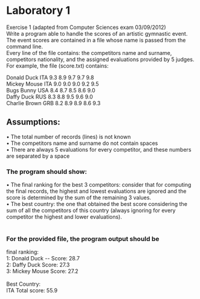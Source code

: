 # Laboratory 1
Exercise 1 (adapted from Computer Sciences exam 03/09/2012) <br>
Write a program able to handle the scores of an artistic gymnastic event. The event scores are contained in a file whose name is passed from the command line.<br>Every line of the file contains: the competitors name and surname, competitors nationality, and the assigned evaluations provided by 5 judges.<br>
For example, the file (score.txt) contains:

Donald Duck ITA 9.3 8.9 9.7 9.7 9.8<br>
Mickey Mouse ITA 9.0 9.0 9.0 9.2 9.5<br>
Bugs Bunny USA 8.4 8.7 8.5 8.6 9.0<br>
Daffy Duck RUS 8.3 8.8 9.5 9.6 9.0<br>
Charlie Brown GRB 8.2 8.9 8.9 8.6 9.3<br>

## Assumptions:
• The total number of records (lines) is not known <br>
• The competitors name and surname do not contain spaces <br>
• There are always 5 evaluations for every competitor, and these numbers are separated by a space <br>

### The program should show: <br>
• The final ranking for the best 3 competitors: consider that for computing the final records, the highest and lowest evaluations are ignored and the score is determined by the sum of the remaining
3 values. <br>
• The best country: the one that obtained the best score considering the sum of all the competitors of this country (always ignoring for every competitor the highest and lower evaluations).<br>
<br>
### For the provided file, the program output should be<br>
final ranking:<br>
1: Donald Duck -- Score: 28.7 <br>
2: Daffy Duck Score: 27.3 <br>
3: Mickey Mouse Score: 27.2 <br>
<br>
Best Country: <br>
ITA Total score: 55.9
